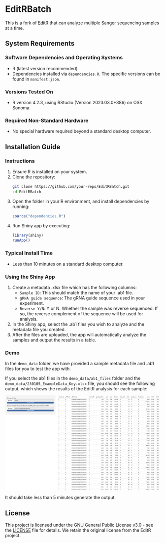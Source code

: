 # EditRBatch

This is a fork of [EditR](https://github.com/MoriarityLab/EditR) that can analyze multiple Sanger sequencing samples at a time.

## System Requirements

### Software Dependencies and Operating Systems
- R (latest version recommended)
- Dependencies installed via `dependencies.R`. The specific versions can be found in `manifest.json`. 

### Versions Tested On
- R version 4.2.3, using RStudio (Version 2023.03.0+386) on OSX Sonoma. 

### Required Non-Standard Hardware
- No special hardware required beyond a standard desktop computer.

## Installation Guide

### Instructions
1. Ensure R is installed on your system.
2. Clone the repository:
   ```sh
   git clone https://github.com/your-repo/EditRBatch.git
   cd EditRBatch
   ```
2. Open the folder in your R environment, and install dependencies by running:
   ```r
   source("dependencies.R")
   ```
3. Run Shiny app by executing:
   ```r
   library(shiny)
   runApp()
   ```

### Typical Install Time
- Less than 10 minutes on a standard desktop computer.

### Using the Shiny App

1. Create a metadata .xlsx file which has the following columns:
    - `Sample ID`: This should match the name of your .ab1 file.
    - `gRNA guide sequence`: The gRNA guide sequence used in your experiment.
    - `Reverse Y/N`: Y or N. Whether the sample was reverse sequenced. If so, the reverse complement of the sequence will be used for analysis.
2. In the Shiny app, select the .ab1 files you wish to analyze and the metadata file you created.
3. After the files are uploaded, the app will automatically analyze the samples and output the results in a table.

### Demo

In the `demo_data` folder, we have provided a sample metadata file and .ab1 files for you to test the app with.

If you select the ab1 files in the `demo_data/ab1_files` folder and the `demo_data/230105_ExampleData_Key.xlsx` file, you should see the following output, which shows the results of the EditR analysis for each sample:

![Demo Output](image.png)

It should take less than 5 minutes generate the output. 

## License

This project is licensed under the GNU General Public License v3.0 - see the [LICENSE](LICENSE) file for details.
We retain the original license from the EditR project.